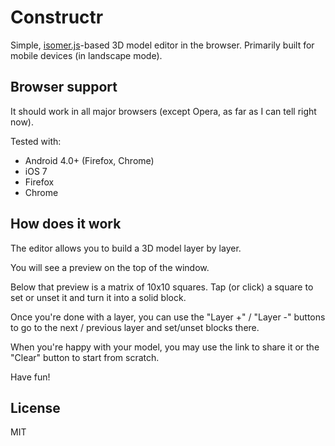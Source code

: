 # Constructr

Simple, [isomer.js](https://github.com/jdan/isomer)-based 3D model editor in the browser.
Primarily built for mobile devices (in landscape mode).


## Browser support
It should work in all major browsers (except Opera, as far as I can tell right now).

Tested with:

- Android 4.0+ (Firefox, Chrome)
- iOS 7
- Firefox
- Chrome

## How does it work
The editor allows you to build a 3D model layer by layer.

You will see a preview on the top of the window.

Below that preview is a matrix of 10x10 squares.
Tap (or click) a square to set or unset it and turn it into a solid block.

Once you're done with a layer, you can use the "Layer +" / "Layer -" buttons to go to the next / previous layer and set/unset blocks there.

When you're happy with your model, you may use the link to share it or the "Clear" button to start from scratch.

Have fun!

## License

MIT